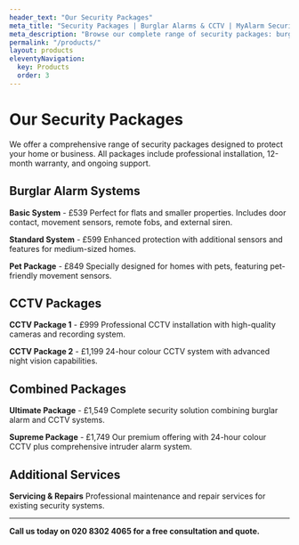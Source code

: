 ```yaml
---
header_text: "Our Security Packages"
meta_title: "Security Packages | Burglar Alarms & CCTV | MyAlarm Security"
meta_description: "Browse our complete range of security packages: burglar alarms, CCTV systems, and combined packages. Professional installation across South East London and Kent."
permalink: "/products/"
layout: products
eleventyNavigation:
  key: Products
  order: 3
---
```


# Our Security Packages

We offer a comprehensive range of security packages designed to protect your home or business. All packages include professional installation, 12-month warranty, and ongoing support.

## Burglar Alarm Systems

**Basic System** - £539
Perfect for flats and smaller properties. Includes door contact, movement sensors, remote fobs, and external siren.

**Standard System** - £599
Enhanced protection with additional sensors and features for medium-sized homes.

**Pet Package** - £849
Specially designed for homes with pets, featuring pet-friendly movement sensors.

## CCTV Packages

**CCTV Package 1** - £999
Professional CCTV installation with high-quality cameras and recording system.

**CCTV Package 2** - £1,199
24-hour colour CCTV system with advanced night vision capabilities.

## Combined Packages

**Ultimate Package** - £1,549
Complete security solution combining burglar alarm and CCTV systems.

**Supreme Package** - £1,749
Our premium offering with 24-hour colour CCTV plus comprehensive intruder alarm system.

## Additional Services

**Servicing & Repairs**
Professional maintenance and repair services for existing security systems.

---

**Call us today on 020 8302 4065 for a free consultation and quote.**